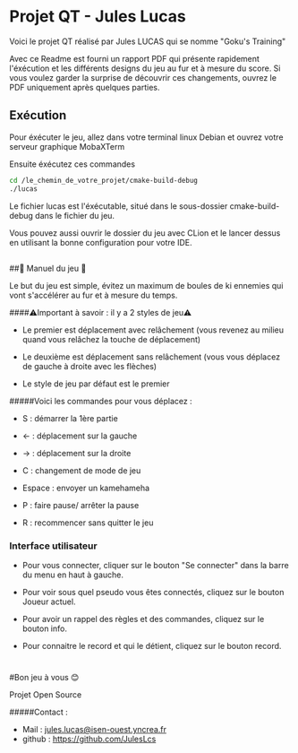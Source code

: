 # Projet QT - Jules Lucas 

Voici le projet QT réalisé par Jules LUCAS qui se nomme "Goku's Training"

Avec ce Readme est fourni un rapport PDF qui présente rapidement l'éxécution et les différents designs du jeu au fur et à mesure du score. Si vous voulez garder la surprise de découvrir ces changements, ouvrez le PDF uniquement après quelques parties.

## Exécution 

Pour éxécuter le jeu, allez dans votre terminal linux Debian et ouvrez votre serveur graphique MobaXTerm

Ensuite éxécutez ces commandes

```bash
cd /le_chemin_de_votre_projet/cmake-build-debug
./lucas
```
Le fichier lucas est l'éxécutable, situé dans le sous-dossier cmake-build-debug dans le fichier du jeu.

Vous pouvez aussi ouvrir le dossier du jeu avec CLion et le lancer dessus en utilisant la bonne configuration pour votre IDE.
##

##📝 Manuel du jeu 📝

Le but du jeu est simple, évitez un maximum de boules de ki ennemies  qui vont
s'accélérer au fur et à mesure du temps.

####⚠Important à savoir : il y a 2 styles de jeu⚠

- Le premier est déplacement avec relâchement (vous revenez au milieu quand vous relâchez la touche de déplacement)

- Le deuxième est déplacement sans relâchement (vous vous déplacez de gauche à droite avec les flèches)

- Le style de jeu par défaut est le premier

#####Voici les commandes pour vous déplacez : 

- S : démarrer la 1ère partie

- ← : déplacement sur la gauche

- → : déplacement sur la droite

- C : changement de mode de jeu

- Espace : envoyer un kamehameha

- P : faire pause/  arrêter la pause

- R : recommencer sans quitter le jeu

### Interface utilisateur 

- Pour vous connecter, cliquer sur le bouton "Se connecter" dans la barre du menu en haut à gauche.

- Pour voir sous quel pseudo vous êtes connectés, cliquez sur le bouton Joueur actuel.

- Pour avoir un rappel des règles et des commandes, cliquez sur le bouton info.

- Pour connaitre le record et qui le détient, cliquez sur le bouton record.

#
#Bon jeu à vous 😊

Projet Open Source

#####Contact :
 - Mail : jules.lucas@isen-ouest.yncrea.fr
 - github : https://github.com/JulesLcs
 
